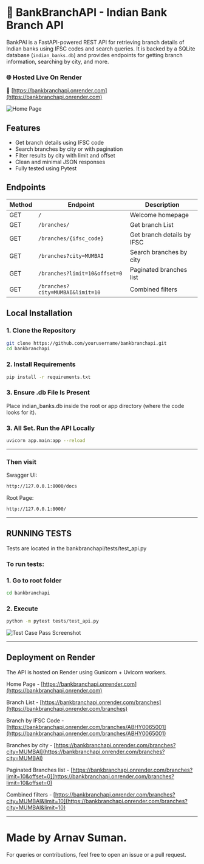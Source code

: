 # 🏦 BankBranchAPI - Indian Bank Branch API

BankPAI is a FastAPI-powered REST API for retrieving branch details of Indian banks using IFSC codes and search queries. It is backed by a SQLite database (`indian_banks.db`) and provides endpoints for getting branch information, searching by city, and more.

### 🌐 Hosted Live On Render
🔗 [https://bankbranchapi.onrender.com](https://bankbranchapi.onrender.com)

![ Home Page ](https://drive.google.com/uc?export=view&id=1LgE07ir1yTO6lvbt-wEb9pBfSsMiBFug) 

## Features

- Get branch details using IFSC code
- Search branches by city or with pagination
- Filter results by city with limit and offset
- Clean and minimal JSON responses
- Fully tested using Pytest

## Endpoints

| Method | Endpoint                          | Description                         |
|--------|-----------------------------------|-------------------------------------|
| GET    | `/`                               | Welcome homepage                    |
| GET    | `/branches/`                      | Get branch List                     |
| GET    | `/branches/{ifsc_code}`           | Get branch details by IFSC          |
| GET    | `/branches?city=MUMBAI`           | Search branches by city             |
| GET    | `/branches?limit=10&offset=0`     | Paginated branches list             |
| GET    | `/branches?city=MUMBAI&limit=10`  | Combined filters                    |


##  Local Installation

### 1. Clone the Repository

```bash
git clone https://github.com/yourusername/bankbranchapi.git
cd bankbranchapi
```
### 2.  Install Requirements
```bash
pip install -r requirements.txt
```
### 3. Ensure .db File Is Present

Place indian_banks.db inside the root or app directory (where the code looks for it).

### 3. All Set. Run the API Locally
```bash
uvicorn app.main:app --reload
```
---

### Then visit 

Swagger UI:
```bash
http://127.0.0.1:8000/docs
```
Root Page: 
```bash
http://127.0.0.1:8000/ 
```

---

## RUNNING TESTS
Tests are located in the bankbranchapi/tests/test_api.py

### To run tests:

### 1. Go to root folder 

```bash
cd bankbranchapi
```
### 2. Execute

```bash
python -m pytest tests/test_api.py
```

![Test Case Pass Screenshot](https://drive.google.com/uc?export=view&id=1naKnCqSXDDx_dX82YCosqelHYRFSZjRF)

---
## Deployment on Render

The API is hosted on Render using Gunicorn + Uvicorn workers.

Home Page - [https://bankbranchapi.onrender.com](https://bankbranchapi.onrender.com)

Branch List - [https://bankbranchapi.onrender.com/branches](https://bankbranchapi.onrender.com/branches)

Branch  by IFSC Code - [https://bankbranchapi.onrender.com/branches/ABHY0065001](https://bankbranchapi.onrender.com/branches/ABHY0065001)

Branches by city - [https://bankbranchapi.onrender.com/branches?city=MUMBAI](https://bankbranchapi.onrender.com/branches?city=MUMBAI)

Paginated Branches list - [https://bankbranchapi.onrender.com/branches?limit=10&offset=0](https://bankbranchapi.onrender.com/branches?limit=10&offset=0)

Combined filters - [https://bankbranchapi.onrender.com/branches?city=MUMBAI&limit=10](https://bankbranchapi.onrender.com/branches?city=MUMBAI&limit=10)

---
# Made by Arnav Suman.
For queries or contributions, feel free to open an issue or a pull request.
